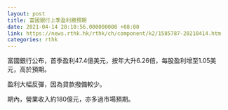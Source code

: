 ```yaml
---
layout: post
title: 富國銀行上季盈利勝預期
date: 2021-04-14 20:10:56.000000000 +08:00
link: https://news.rthk.hk/rthk/ch/component/k2/1585787-20210414.htm
categories: rthk
---
```


富國銀行公布，首季盈利47.4億美元，按年大升6.26倍，每股盈利增至1.05美元，高於預期。

盈利大幅反彈，因為貸款撥備較少。

期內，營業收入約180億元，亦多過市場預期。

